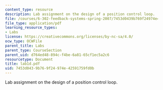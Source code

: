 ```yaml
---
content_type: resource
description: Lab assignment on the design of a position control loop.
file: /courses/6-302-feedback-systems-spring-2007/7453d0439b769f24974e42591759fd0b_lab1d.pdf
file_type: application/pdf
learning_resource_types:
- Labs
license: https://creativecommons.org/licenses/by-nc-sa/4.0/
ocw_type: OCWFile
parent_title: Labs
parent_type: CourseSection
parent_uid: d764ed48-894c-f4be-6a81-65cf1ec5a2c6
resourcetype: Document
title: lab1d.pdf
uid: 7453d043-9b76-9f24-974e-42591759fd0b
---
```

Lab assignment on the design of a position control loop.